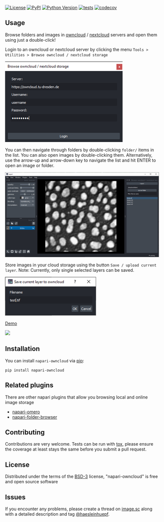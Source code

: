 
[![License](https://img.shields.io/pypi/l/napari-owncloud.svg?color=green)](https://github.com/haesleinhuepf/napari-owncloud/raw/master/LICENSE)
[![PyPI](https://img.shields.io/pypi/v/napari-owncloud.svg?color=green)](https://pypi.org/project/napari-owncloud)
[![Python Version](https://img.shields.io/pypi/pyversions/napari-owncloud.svg?color=green)](https://python.org)
[![tests](https://github.com/haesleinhuepf/napari-owncloud/workflows/tests/badge.svg)](https://github.com/haesleinhuepf/napari-owncloud/actions)
[![codecov](https://codecov.io/gh/haesleinhuepf/napari-owncloud/branch/master/graph/badge.svg)](https://codecov.io/gh/haesleinhuepf/napari-owncloud)

## Usage

Browse folders and images in [owncloud](https://owncloud.com/) / [nextcloud](https://nextcloud.com/) servers and open them using just a double-click! 

Login to an owncloud or nextcloud server by clicking the menu `Tools > Utilities > Browse owncloud / nextcloud storage`

![](https://github.com/haesleinhuepf/napari-owncloud/raw/main/docs/login.png)

You can then navigate through folders by double-clicking `folder/` items in the list.
You can also open images by double-clicking them. Alternatively, use the arrow-up and arrow-down key to navigate the list and hit ENTER to open an image or folder.

![](https://github.com/haesleinhuepf/napari-owncloud/raw/main/docs/browse.png)

Store images in your cloud storage using the button `Save / upload current layer`. Note: Currently, only single selected layers can be saved.

![](https://github.com/haesleinhuepf/napari-owncloud/raw/main/docs/upload.png)

[Demo](https://github.com/haesleinhuepf/napari-owncloud/raw/main/docs/demo.mp4)

![](https://github.com/haesleinhuepf/napari-owncloud/raw/main/docs/demo.gif)

## Installation

You can install `napari-owncloud` via [pip]:

    pip install napari-owncloud

## Related plugins

There are other napari plugins that allow you browsing local and online image storage
* [napari-omero](https://www.napari-hub.org/plugins/napari-omero)
* [napari-folder-browser](https://www.napari-hub.org/plugins/napari-folder-browser)

## Contributing

Contributions are very welcome. Tests can be run with [tox], please ensure
the coverage at least stays the same before you submit a pull request.

## License

Distributed under the terms of the [BSD-3] license,
"napari-owncloud" is free and open source software

## Issues

If you encounter any problems, please create a thread on [image.sc] along with a detailed description and tag [@haesleinhuepf].

[napari]: https://github.com/napari/napari
[Cookiecutter]: https://github.com/audreyr/cookiecutter
[@napari]: https://github.com/napari
[MIT]: http://opensource.org/licenses/MIT
[BSD-3]: http://opensource.org/licenses/BSD-3-Clause
[GNU GPL v3.0]: http://www.gnu.org/licenses/gpl-3.0.txt
[GNU LGPL v3.0]: http://www.gnu.org/licenses/lgpl-3.0.txt
[Apache Software License 2.0]: http://www.apache.org/licenses/LICENSE-2.0
[Mozilla Public License 2.0]: https://www.mozilla.org/media/MPL/2.0/index.txt
[cookiecutter-napari-plugin]: https://github.com/napari/cookiecutter-napari-plugin

[file an issue]: https://github.com/haesleinhuepf/napari-owncloud/issues

[napari]: https://github.com/napari/napari
[tox]: https://tox.readthedocs.io/en/latest/
[pip]: https://pypi.org/project/pip/
[PyPI]: https://pypi.org/
[image.sc]: https://image.sc
[@haesleinhuepf]: https://twitter.com/haesleinhuepf

